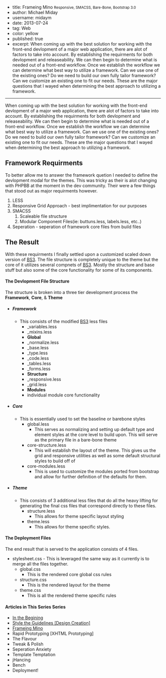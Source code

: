 - title: Frameing Mino <small>Responsive, SMACSS, Bare-Bone, Bootstrap 3.0</small>
- author: Michael Miday
- username: midaym
- date: 2013-07-24
- tag: Web
- color: yellow
- published: true
- excerpt: When coming up with the best solution for working with the front-end devlopment of a major web application, there are alot of factors to take into account. By establishing the requirments for both devlopment and releaseability. We can then begin to determine what is needed out of a front-end workflow. Once we establish the workflow we can determine what best way to utilize a framework. Can we use one of the existing ones? Do we need to build our own fully tailor framework? Can we customize an existing one to fit our needs. These are the major questions that I wayed when determining the best approach to utilizing a framework.
---
When coming up with the best solution for working with the front-end devlopment of a major web application, there are alot of factors to take into account. By establishing the requirments for both devlopment and releaseability. We can then begin to determine what is needed out of a front-end workflow. Once we establish the workflow we can determine what best way to utilize a framework. Can we use one of the existing ones? Do we need to build our own fully tailor framework? Can we customize an existing one to fit our needs. These are the major questions that I wayed when determining the best approach to utilizing a framework.

## Framework Requirments
To better allow me to answer the framework quetion I needed to define the devlopment modal for the themes. This was tricky as their is alot changing with PHPBB at the moment in the dev community. Their were a few things that stood out as major requirments however.

1. LESS
2. Responsive Grid Approach - best implimentation for our purposes
3. SMACSS
	1. Scaleable file structure
	2. Modular Component Files(ie: buttuns.less, labels.less, etc..)
4. Seperation - seperation of framework core files from build files

## The Result
With these requirments I finally settled upon a customized scaled down version of [BS3][1]. The file structure is completely unique to the theme but the core of it utilizes several compnets of [BS3][1]. Mostly the structure and base stuff but also some of the core functionality for some of its components.

#### The Devlopment File Structure
The structure is broken into a three tier development process the **Framework**, **Core**, & **Theme**

- ##### **Framework** 
	- This consists of the modified [BS3][1] less files
		- _variables.less
		- _mixins.less
		- **Global**
		- _normalize.less
		- _base.less
		- _type.less
		- _code.less
		- _tables.less
		- _forms.less
		- **Structure**
		- _responsive.less
		- _grid.less
		- **Modules**
		- individual module core functionality

- ##### **Core** 
	- This is essentially used to set the baseline or barebone styles
		- global.less
			- This serves as normalizing and setting up default type and element styles at the core level to build upon. This will serve as the primary file in a bare-bone theme
		- core-structure.less
			- This will establish the layout of the theme. This gives us the grid and responsive utilities as well as some default structural styles to build off of
		- core-modules.less
			- This is used to customize the modules ported from bootstrap and allow for further definition of the defaults for them.

- ##### **Theme** 
	- This consists of 3 additional less files that do all the heavy lifting for generating the final css files that correspond directly to these files.
		- structure.less
			- This allows for theme specific layout styling
		- theme.less
			- This allows for theme specific styles.

#### The Deployment Files
The end result that is served to the application consists of 4 files.

- stylesheet.css - This is leveraged the same way as it currently is to merge all the files together.
	- global.css
		- This is the rendered core global css rules
	- structure.css
		- This is the rendered layout for the theme
	- theme.css
		- This is all the rendered theme specific rules


#### Articles in This Series Series
*	[In the Begining][artice1] 
*	[Style the Guidelines [Design Creation]][article2]
*	[Frameing Mino][article3]
*	Rapid Prototyping [XHTML Prototyping]
*	The Flavour 
*	Tweak & Polish 
*	Seperation Anxiety
*	Template Temptation
*	jHancing
*	Bench
*	Deployment!

[artice1]: http://www.midaym.com/new-themeing-project
[article2]: http://www.midaym.com/style-the-guidelines
[article3]: http://www.midaym.com/frameing-mino

[1]: https://github.com/twitter/bootstrap/tree/3.0.0-wip       "Bootstrap 3.0"
